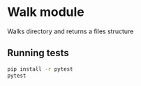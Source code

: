 # Walk module

Walks directory and returns a files structure


## Running tests

```bash
pip install -r pytest
pytest
```
